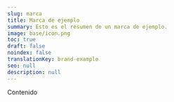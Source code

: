 ```yaml
---
slug: marca
title: Marca de ejemplo
summary: Esto es el resumen de un marca de ejemplo.
image: base/icon.png
toc: true
draft: false
noindex: false
translationKey: brand-example
seo: null
description: null
---
```

Contenido